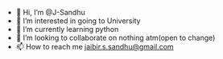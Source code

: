 - 👋 Hi, I’m @J-Sandhu
- 👀 I’m interested in going to University
- 🌱 I’m currently learning python
- 💞️ I’m looking to collaborate on nothing atm(open to change)
- 📫 How to reach me jaibir.s.sandhu@gmail.com

<!---
J-Sandhu/J-Sandhu is a ✨ special ✨ repository because its `README.md` (this file) appears on your GitHub profile.
You can click the Preview link to take a look at your changes.
--->
